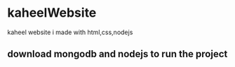 # kaheelWebsite
kaheel website i made with html,css,nodejs
## download mongodb and nodejs to run the project
